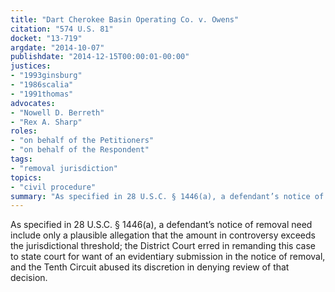 ```yaml
---
title: "Dart Cherokee Basin Operating Co. v. Owens"
citation: "574 U.S. 81"
docket: "13-719"
argdate: "2014-10-07"
publishdate: "2014-12-15T00:00:01-00:00"
justices:
- "1993ginsburg"
- "1986scalia"
- "1991thomas"
advocates:
- "Nowell D. Berreth"
- "Rex A. Sharp"
roles:
- "on behalf of the Petitioners"
- "on behalf of the Respondent"
tags:
- "removal jurisdiction"
topics:
- "civil procedure"
summary: "As specified in 28 U.S.C. § 1446(a), a defendant’s notice of removal need include only a plausible allegation that the amount in controversy exceeds the jurisdictional threshold; the District Court erred in remanding this case to state court for want of an evidentiary submission in the notice of removal, and the Tenth Circuit abused its discretion in denying review of that decision."
---
```

As specified in 28 U.S.C. § 1446(a), a defendant’s notice of removal need include only a plausible allegation that the amount in controversy exceeds the jurisdictional threshold; the District Court erred in remanding this case to state court for want of an evidentiary submission in the notice of removal, and the Tenth Circuit abused its discretion in denying review of that decision.


